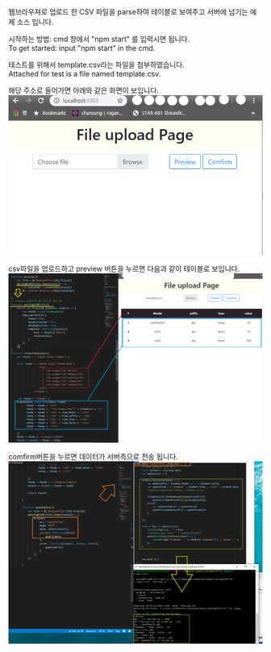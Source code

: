 ﻿웹브라우져로 업로드 한 CSV 파일을 parse하여 테이블로 보여주고 서버에 넘기는 예제 소스 입니다.

시작하는 방법: cmd 창에서 "npm start" 를 입력시면 됩니다.  
To get started: input "npm start" in the cmd.

테스트를 위해서  template.csv라는 파일을 첨부하였습니다.  
Attached for test is a file named  template.csv.

해당 주소로 들어가면 아래와 같은 화면이 보입니다.
![index](./readme_image/index.png)

csv파일을 업로드하고 preview 버튼을 누르면 다음과 같이 테이블로 보입니다.
![table](./readme_image/table.png)

comfirm버튼을 누르면 데이터가 서버측으로 전송 됩니다.
![parsing](./readme_image/parsing.png)
